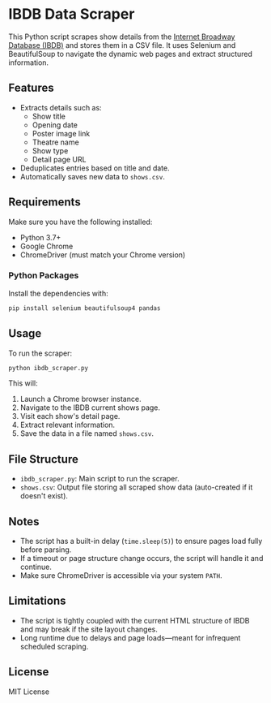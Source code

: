 # IBDB Data Scraper

This Python script scrapes show details from the [Internet Broadway Database (IBDB)](https://www.ibdb.com/shows) and stores them in a CSV file. It uses Selenium and BeautifulSoup to navigate the dynamic web pages and extract structured information.

## Features

- Extracts details such as:
  - Show title
  - Opening date
  - Poster image link
  - Theatre name
  - Show type
  - Detail page URL
- Deduplicates entries based on title and date.
- Automatically saves new data to `shows.csv`.

## Requirements

Make sure you have the following installed:

- Python 3.7+
- Google Chrome
- ChromeDriver (must match your Chrome version)

### Python Packages

Install the dependencies with:

```bash
pip install selenium beautifulsoup4 pandas
```

## Usage

To run the scraper:

```bash
python ibdb_scraper.py
```

This will:

1. Launch a Chrome browser instance.
2. Navigate to the IBDB current shows page.
3. Visit each show's detail page.
4. Extract relevant information.
5. Save the data in a file named `shows.csv`.

## File Structure

- `ibdb_scraper.py`: Main script to run the scraper.
- `shows.csv`: Output file storing all scraped show data (auto-created if it doesn't exist).

## Notes

- The script has a built-in delay (`time.sleep(5)`) to ensure pages load fully before parsing.
- If a timeout or page structure change occurs, the script will handle it and continue.
- Make sure ChromeDriver is accessible via your system `PATH`.

## Limitations

- The script is tightly coupled with the current HTML structure of IBDB and may break if the site layout changes.
- Long runtime due to delays and page loads—meant for infrequent scheduled scraping.

## License

MIT License